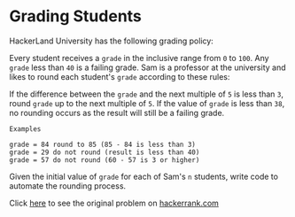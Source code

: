 # Grading Students

HackerLand University has the following grading policy:

Every student receives a `grade` in the inclusive range from `0` to `100`.
Any `grade` less than `40` is a failing grade.
Sam is a professor at the university and likes to round each student's `grade` according to these rules:

If the difference between the `grade` and the next multiple of `5` is less than `3`, round `grade` up to the next multiple of `5`.
If the value of `grade` is less than `38`, no rounding occurs as the result will still be a failing grade.

```
Examples

grade = 84 round to 85 (85 - 84 is less than 3)
grade = 29 do not round (result is less than 40)
grade = 57 do not round (60 - 57 is 3 or higher)
 ```
Given the initial value of `grade` for each of Sam's `n` students, write code to automate the rounding process.

Click [here](https://www.hackerrank.com/challenges/grading/problem) to see the original problem on [hackerrank.com](https://www.hackerrank.com)